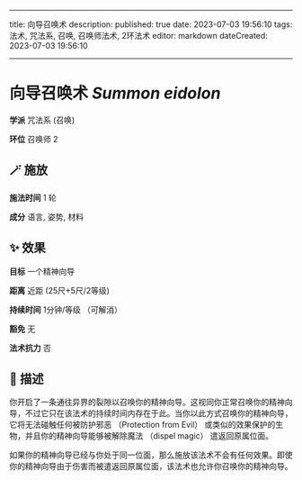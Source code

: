 
---
title: 向导召唤术
description: 
published: true
date: 2023-07-03 19:56:10
tags: 法术, 咒法系, 召唤, 召唤师法术, 2环法术
editor: markdown
dateCreated: 2023-07-03 19:56:10

---

# **向导召唤术** *Summon eidolon*

**学派** 咒法系 (召唤) 

**环位** 召唤师 2

## 🪄 施放

**施法时间** 1 轮

**成分** 语言, 姿势, 材料

## ✨ 效果 

**目标** 一个精神向导 

**距离** 近距 (25尺+5尺/2等级)  

**持续时间** 1分钟/等级 （可解消） 

**豁免** 无

**法术抗力** 否

## 📖 描述

你开启了一条通往异界的裂隙以召唤你的精神向导。这视同你正常召唤你的精神向导，不过它只在该法术的持续时间内存在于此。当你以此方式召唤你的精神向导，它将无法碰触任何被防护邪恶 （Protection from Evil） 或类似的效果保护的生物，并且你的精神向导能够被解除魔法 （dispel magic） 遣返回原属位面。

如果你的精神向导已经与你处于同一位面，那么施放该法术不会有任何效果。即使你的精神向导由于伤害而被遣返回原属位面，该法术也允许你召唤你的精神向导。
    